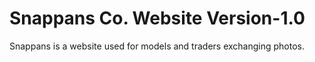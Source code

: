 # Snappans Co. Website Version-1.0
Snappans is a website used for models and traders exchanging photos.  
